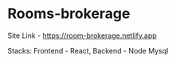 # Rooms-brokerage
Site Link - https://room-brokerage.netlify.app

Stacks: Frontend - React, Backend - Node Mysql
